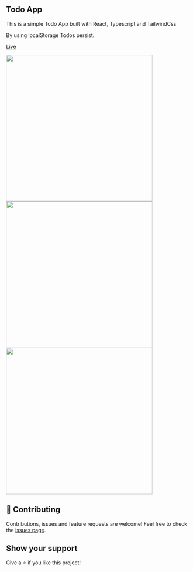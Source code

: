 ## Todo App
This is a simple Todo App built with React, Typescript and TailwindCss 

By using localStorage Todos persist.

 [Live](https://my-todo-app.pages.dev/)

<div>
<img style="display:inline" height=400 src="https://user-images.githubusercontent.com/116783/135503711-40a6845f-c0df-4645-aa92-f4e36be57f77.png" />
<img style="display:inline" height=400 src="https://user-images.githubusercontent.com/116783/135503701-a6e14cc9-0c14-40a5-9a82-3dbe7e72576a.png" />
<img style="display:inline" height=400 src="https://user-images.githubusercontent.com/116783/135504380-c6f6aa91-a3ed-400e-9adb-63c8c11cf3ee.png" />
</div>


## :handshake: Contributing

Contributions, issues and feature requests are welcome!
Feel free to check the [issues page](https://github.com/reza899/todo-app/issues).

## Show your support

Give a :star:️ if you like this project!
